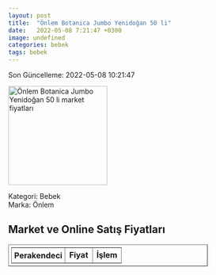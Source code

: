 ```yaml
---
layout: post
title:  "Önlem Botanica Jumbo Yenidoğan 50 li"
date:   2022-05-08 7:21:47 +0300
image: undefined
categories: bebek
tags: bebek
---
```


Son Güncelleme: 2022-05-08 10:21:47

<img src="undefined" width="200" alt="Önlem Botanica Jumbo Yenidoğan 50 li market fiyatları" />

Kategori: Bebek
<br />
Marka: Önlem

<h2>Market ve Online Satış Fiyatları</h2>

<table border="1" style="padding: 5px;width:80%;">
  <tr>
    <td style="padding: 5px;"><strong>Perakendeci</strong></td>
    <td><strong>Fiyat</strong></td>
    <td><strong>İşlem</strong></td>
  </tr>
  
</table>
